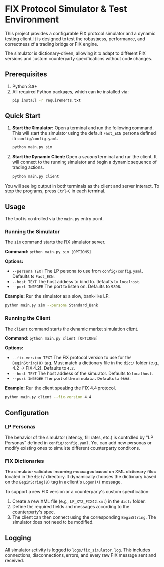 # FIX Protocol Simulator & Test Environment

This project provides a configurable FIX protocol simulator and a dynamic testing client. It is designed to test the robustness, performance, and correctness of a trading bridge or FIX engine.

The simulator is dictionary-driven, allowing it to adapt to different FIX versions and custom counterparty specifications without code changes.

## Prerequisites

1.  Python 3.9+
2.  All required Python packages, which can be installed via:
    ```bash
    pip install -r requirements.txt
    ```

## Quick Start

1.  **Start the Simulator:** Open a terminal and run the following command. This will start the simulator using the default `Fast_ECN` persona defined in `config/config.yaml`.

    ```bash
    python main.py sim
    ```

2.  **Start the Dynamic Client:** Open a *second* terminal and run the client. It will connect to the running simulator and begin a dynamic sequence of trading actions.

    ```bash
    python main.py client
    ```

You will see log output in both terminals as the client and server interact. To stop the programs, press `Ctrl+C` in each terminal.

## Usage

The tool is controlled via the `main.py` entry point.

### Running the Simulator

The `sim` command starts the FIX simulator server.

**Command:**
`python main.py sim [OPTIONS]`

**Options:**
*   `--persona TEXT` The LP persona to use from `config/config.yaml`. Defaults to `Fast_ECN`.
*   `--host TEXT` The host address to bind to. Defaults to `localhost`.
*   `--port INTEGER` The port to listen on. Defaults to `9898`.

**Example:** Run the simulator as a slow, bank-like LP.
```bash
python main.py sim --persona Standard_Bank
```

### Running the Client

The `client` command starts the dynamic market simulation client.

**Command:**
`python main.py client [OPTIONS]`

**Options:**
*   `--fix-version TEXT` The FIX protocol version to use for the `BeginString(8)` tag. Must match a dictionary file in the `dict/` folder (e.g., 4.2 -> FIX.4.2). Defaults to `4.2`.
*   `--host TEXT` The host address of the simulator. Defaults to `localhost`.
*   `--port INTEGER` The port of the simulator. Defaults to `9898`.

**Example:** Run the client speaking the FIX 4.4 protocol.
```bash
python main.py client --fix-version 4.4
```

## Configuration

### LP Personas

The behavior of the simulator (latency, fill rates, etc.) is controlled by "LP Personas" defined in `config/config.yaml`. You can add new personas or modify existing ones to simulate different counterparty conditions.

### FIX Dictionaries

The simulator validates incoming messages based on XML dictionary files located in the `dict/` directory. It dynamically chooses the dictionary based on the `BeginString(8)` tag in a client's `Logon(A)` message.

To support a new FIX version or a counterparty's custom specification:
1.  Create a new XML file (e.g., `LP_XYZ_FIX42.xml`) in the `dict/` folder.
2.  Define the required fields and messages according to the counterparty's spec.
3.  The client can then connect using the corresponding `BeginString`. The simulator does not need to be modified.

## Logging

All simulator activity is logged to `logs/fix_simulator.log`. This includes connections, disconnections, errors, and every raw FIX message sent and received.

